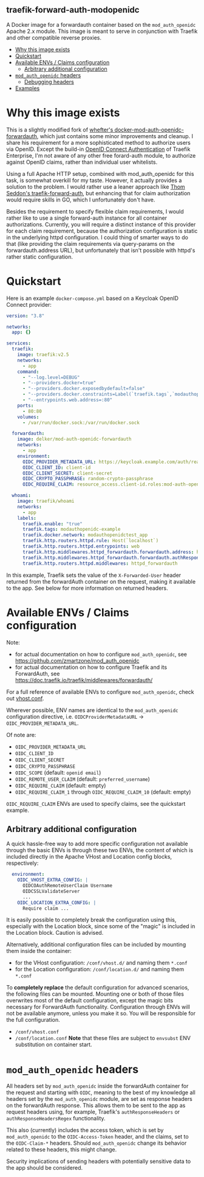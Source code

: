 ## traefik-forward-auth-modopenidc

A Docker image for a forwardauth container based on the `mod_auth_openidc` Apache 2.x module.
This image is meant to serve in conjunction with Traefik and other compatible reverse proxies.

- [Why this image exists](#why-this-image-exists)
- [Quickstart](#quickstart)
- [Available ENVs / Claims configuration](#available-envs--claims-configuration)
  - [Arbitrary additional configuration](#arbitrary-additional-configuration)
- [`mod_auth_openidc` headers](#mod_auth_openidc-headers)
  - [Debugging headers](#debugging-headers)
- [Examples](#examples)

# Why this image exists

This is a slightly modified fork of [whefter's docker-mod-auth-openidc-forwardauth](https://github.com/whefter/docker-mod-auth-openidc-forwardauth), which just contains some minor improvements and cleanup.
I share his requirement for a more sophisticated method to authorize users via OpenID. Except the build-in [OpenID Connect Authentication](https://doc.traefik.io/traefik-enterprise/middlewares/oidc/) of Traefik Enterprise, I'm not aware of any other free forard-auth module, to authorize against OpenID claims, rather than individual user whitelists.

Using a full Apache HTTP setup, combined with mod_auth_openidc for this task, is somewhat overkill for my taste. However, it actually provides a solution to the problem. I would rather use a leaner approach like [Thom Seddon's traefik-forward-auth](https://github.com/thomseddon/traefik-forward-auth), but enhancing that for claim authorization would require skills in GO, which I unfortunately don't have.

Besides the requirement to specify flexible claim requirements, I would rather like to use a single forward-auth instance for all container authorizations. Currently, you will require a distinct instance of this provider for each claim requirement, because the authorization configuration is static in the underlying httpd configuration.
I could thing of smarter ways to do that (like providing the claim requirements via query-params on the forwardauth.address URL), but unfortunately that isn't possible with httpd's rather static configuration.

# Quickstart

Here is an example `docker-compose.yml` based on a Keycloak OpenID Connect provider:

```yaml
version: "3.8"

networks:
  app: {}

services:
  traefik:
    image: traefik:v2.5
    networks:
      - app
    command:
      - "--log.level=DEBUG"
      - "--providers.docker=true"
      - "--providers.docker.exposedbydefault=false"
      - "--providers.docker.constraints=Label(`traefik.tags`,`modauthopenidc-example`)"
      - "--entrypoints.web.address=:80"
    ports:
      - 80:80
    volumes:
      - /var/run/docker.sock:/var/run/docker.sock

  forwardauth:
    image: delker/mod-auth-openidc-forwardauth
    networks:
      - app
    environment:
      OIDC_PROVIDER_METADATA_URL: https://keycloak.example.com/auth/realms/modauthopenidctest/.well-known/openid-configuration
      OIDC_CLIENT_ID: client-id
      OIDC_CLIENT_SECRET: client-secret
      OIDC_CRYPTO_PASSPHRASE: random-crypto-passphrase
      OIDC_REQUIRE_CLAIM: resource_access.client-id.roles:mod-auth-openidc-test-access

  whoami:
    image: traefik/whoami
    networks:
      - app
    labels:
      traefik.enable: "true"
      traefik.tags: modauthopenidc-example
      traefik.docker.network: modauthopenidctest_app
      traefik.http.routers.httpd.rule: Host(`localhost`)
      traefik.http.routers.httpd.entrypoints: web
      traefik.http.middlewares.httpd_forwardauth.forwardauth.address: http://forwardauth:80/
      traefik.http.middlewares.httpd_forwardauth.forwardauth.authResponseHeaders: X-Forwarded-User
      traefik.http.routers.httpd.middlewares: httpd_forwardauth
```

In this example, Traefik sets the value of the `X-Forwarded-User` header returned from the forwardAuth container on the request, making it available to the app. See below for more information on returned headers.

# Available ENVs / Claims configuration

Note:
* for actual documentation on how to configure `mod_auth_openidc`, see https://github.com/zmartzone/mod_auth_openidc
* for actual documentation on how to configure Traefik and its ForwardAuth, see https://doc.traefik.io/traefik/middlewares/forwardauth/

For a full reference of available ENVs to configure `mod_auth_openidc`, check out [vhost.conf](./conf/vhost.conf).

Wherever possible, ENV names are identical to the `mod_auth_openidc` configuration directive, i.e. `OIDCProviderMetadataURL` -> `OIDC_PROVIDER_METADATA_URL`.

Of note are:
* `OIDC_PROVIDER_METADATA_URL`
* `OIDC_CLIENT_ID`
* `OIDC_CLIENT_SECRET`
* `OIDC_CRYPTO_PASSPHRASE`
* `OIDC_SCOPE` (default: `openid email`)
* `OIDC_REMOTE_USER_CLAIM` (default: `preferred_username`)
* `OIDC_REQUIRE_CLAIM` (default: empty)
* `OIDC_REQUIRE_CLAIM_1` through `OIDC_REQUIRE_CLAIM_10` (default: empty)

`OIDC_REQUIRE_CLAIM` ENVs are used to specify claims, see the quickstart example.

## Arbitrary additional configuration

A quick hassle-free way to add more specific configuration not available through the basic ENVs is through these two ENVs, the content of which is included directly in the Apache VHost and Location config blocks, respectively:
```yaml
  environment:
    OIDC_VHOST_EXTRA_CONFIG: |
      OIDCOAuthRemoteUserClaim Username
      OIDCSSLValidateServer
      ...
    OIDC_LOCATION_EXTRA_CONFIG: |
      Require claim ...
```
It is easily possible to completely break the configuration using this, especially with the Location block, since some of the "magic" is included in the Location block. Caution is advised.

Alternatively, additional configuration files can be included by mounting them inside the container:
* for the VHost configuration: `/conf/vhost.d/` and naming them `*.conf`
* for the Location configuration: `/conf/location.d/` and naming them `*.conf`

To **completely replace** the default configuration for advanced scenarios, the following files can be mounted. Mounting one or both of those files overwrites most of the default configuration, except the magic bits necessary for ForwardAuth functionality. Configuration through ENVs will not be available anymore, unless you make it so. You will be responsible for the full configuration.
* `/conf/vhost.conf`
* `/conf/location.conf`
**Note** that these files are subject to `envsubst` ENV substitution on container start.

# `mod_auth_openidc` headers

All headers set by `mod_auth_openidc` inside the forwardAuth container for the request and starting with `OIDC`, meaning to the best of my knowledge all headers set by the `mod_auth_openidc` module, are set as response headers on the forwardAuth response. This allows them to be sent to the app as request headers using, for example, Traefik's `authResponseHeaders` or `authResponseHeadersRegex` functionality.

This also (currently) includes the access token, which is set by `mod_auth_openidc` to the `OIDC-Access-Token` header, and the claims, set to the `OIDC-Claim-*` headers. Should `mod_auth_openidc` change its behavior related to these headers, this might change.

Security implications of sending headers with potentially sensitive data to the app should be considered.
